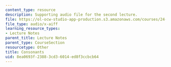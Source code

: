 ```yaml
---
content_type: resource
description: Supporting audio file for the second lecture.
file: https://ol-ocw-studio-app-production.s3.amazonaws.com/courses/24-910-topics-in-linguistic-theory-laboratory-phonology-spring-2007/8ea0693f23883cd36014ed8f3ccbcb64_consonants1.aiff
file_type: audio/x-aiff
learning_resource_types:
- Lecture Notes
parent_title: Lecture Notes
parent_type: CourseSection
resourcetype: Other
title: Consonants
uid: 8ea0693f-2388-3cd3-6014-ed8f3ccbcb64
---
```

